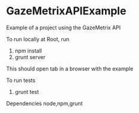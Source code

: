GazeMetrixAPIExample
====================

Example of a project using the GazeMetrix API

To run locally at Root, run
1. npm install
2. grunt server

This should open tab in a browser with the example

To run tests

1. grunt test

Dependencies node,npm,grunt

